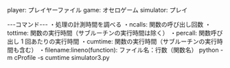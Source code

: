 player: プレイヤーファイル
game: オセロゲーム
simulator: プレイ

---コマンド---
・処理の計測時間を調べる
    ・ncalls: 関数の呼び出し回数
    ・tottime: 関数の実行時間（サブルーチンの実行時間は除く）
    ・percall: 関数呼び出し 1 回あたりの実行時間
    ・cumtime: 関数の実行時間（サブルーチンの実行時間も含む）
    ・filename:lineno(function): ファイル名：行数（関数名）
python -m cProfile -s cumtime simulator3.py